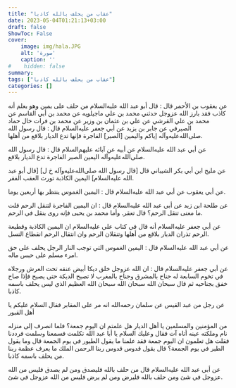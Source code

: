 ```yaml
---
title: "عقاب من يحلف بالله كاذبا"
date: 2023-05-04T01:21:13+03:00
draft: false
ShowToc: False
cover:
    image: img/hala.JPG
    alt: 'صورة'
    caption: ''
#    hidden: false
summary: 
tags: ["عقاب من يحلف بالله كاذبا"]
categories: []
---
```

عن يعقوب بن الأحمر قال : قال أبو عبد الله
عليه‌السلام من حلف على يمين وهو يعلم أنه كاذب فقد بارز الله عزوجل
حدثني محمد بن علي ماجيلويه عن محمد بن أبي القاسم عن محمد بن علي
القرشي عن علي بن عثمان بن وزير عن محمد بن فرات خال حماد الصيرفي
عن جابر بن يزيد عن أبي جعفر عليه‌السلام قال : قال رسول الله صلى‌الله‌عليه‌وآله إياكم
واليمين [الصبر] الفاجرة فإنها تدع الديار بلاقع من أهلها.

عن أبي عبد الله عليه‌السلام عن أبيه عن آبائه
عليهم‌السلام قال : قال رسول الله صلى‌الله‌عليه‌وآله اليمين الصبر الفاجرة تدع الديار بلاقع.

عن مليح
ابن أبي بكر الشيباني قال [قال رسول الله صلى‌الله‌عليه‌وآله خ ل] [قال أبو عبد الله عليه‌السلام] اليمين الكاذبة تورث العقب الفقر.

عن أبي يعقوب
عن أبي عبد الله عليه‌السلام قال : اليمين الغموس ينتظر بها أربعين يوما.
 
 عن طلحة
ابن زيد عن أبي عبد الله عليه‌السلام قال : ان اليمين الفاجرة لتنقل الرحم قلت
ما معنى تنقل الرحم؟ قال تعقر. وأما محمد بن يحيى فإنه روى ينقل في
الرحم.

عن أبي
جعفر عليه‌السلام أنه قال في كتاب علي عليه‌السلام ان اليمين الكاذبة وقطيعة الرحم
تذران الديار بلاقع من أهلها وتنقلان الرحم وان انتقال الرحم انقطاع
النسل.

عن أبي عبد الله عليه‌السلام قال : اليمين الغموس التي توجب النار
الرجل يحلف على حق امرء مسلم على حبس ماله.

عن أبي جعفر عليه‌السلام قال : ان الله عزوجل خلق ديكا
أبيض عنقه تحت العرش ورجلاه في تخوم السابعة له جناح بالمشرق
وجناح بالمغرب لا تصيح الديكة حتى يصيح فإذا صاح خفق بجناحيه ثم
قال سبحان الله سبحان الله سبحان الله العظيم الذي ليس يحلف باسمه
كاذبا.

عن رجل من عبد القيس
عن سلمان رحمه‌الله انه مر على المقابر فقال السلام عليكم يا أهل القبور
 
من المؤمنين والمسلمين يا أهل الديار هل علمتم ان اليوم جمعة؟ فلما
انصرف إلى منزله نام وملكته عينه أتاه آت فقال وعليك السلام يا أبا
عبد الله تكلمت فسمعنا وسلمت فرددنا فقلت هل تعلمون ان اليوم جمعة
فقد علمنا ما يقول الطيور في يوم الجمعة قال وما يقول الطير في يوم الجمعة؟
قال يقول قدوس قدوس ربنا الرحمن الملك ما يعرف عظمة ربنا من يحلف
باسمه كاذبا.

عن أبي عبد الله عليه‌السلام
قال من حلف بالله فليصدق ومن لم يصدق فليس من الله عزوجل في شئ
ومن حلف بالله فليرض ومن لم يرض فليس من الله عزوجل في شئ.
